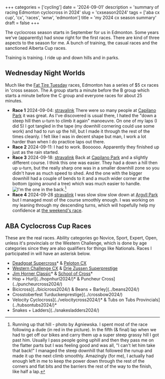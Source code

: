 +++
categories = ['cycling']
date = '2024-09-01'
description = 'summary of racing Edmonton cyclocross in 2024'
slug = 'cxseason2024'
tags = ['aba cx cup', 'cx', 'races', 'wnw', 'edmonton']
title = 'my 2024 cx season summary'
draft = false
+++

The cyclocross season starts in September for us in Edmonton. Some years we've (apparently) had snow right for the first races. There are kind of three aspects to the season for me. A bunch of training, the casual races and the sanctioned Alberta Cup races. 

Training is training. I ride up and down hills and in parks.
## Wednesday Night Worlds

Much like the [Fat Tire Tuesday](../ftt/) races, Edmonton has a series of $5 cx races in 'cross season. The A group starts a minute before the B group which starts a minute before the C group and everyone races for about 25 minutes.

* **Race 1** 2024-09-04: [stravalink](https://www.strava.com/segments/37727939) There were so many people at [Capilano Park](../capilanopark/) it was great. As I've discovered is usual there, I hated the "down a steep hill then u-turn to climb it again" manoeuvre. On one of my laps (I did 5) I got tangled in the tape (my downhill cornering could use some work) and had to run up the hill, but I made it through the rest of the times cleanly. I felt like I was in decent shape but man, I work a lot harder than when I do practice laps out there.
* **Race 2** 2024-09-11: I had to work. Boooooo. Apparently they finished up just as the rain started.
* **Race 3** 2024-09-18: [stravalink](https://www.strava.com/segments/37826606) Back at [Capilano Park](../caplianopark/) and a slightly different course. I think this one was easier. They had a down a hill then up u-turn, but the really sharp one was in a smaller downhill zone so you didn't have as much speed to shed. And the one with the bigger downhill had a couple of bends to it and a much wider corner at the bottom (going around a tree) which was much easier to handle.![I'm the one in the back.](/wnw24_runup.jpg "Looking down at three riders pushing their bikes up a steep grassy embankment.")[^1]
* **Race 4** 2024-09-28 [stravalink](https://www.strava.com/segments/37875090) I was slow slow slow down at [Argyll Park](../argyllvelodrome/) but I managed most of the course smoothly enough. I was working on my leaning through my descending turns, which will hopefully help my confidence at [the weekend's race](../hopnhurl2024/).
 

[^1]: Running up that hill - photo by Agniewska. I spent most of the race following a dude (in red in the picture). In the fifth (& final) lap when we had to get off our bikes and carry them up a super steep grassy hill I got past him. Usually I pass people going uphill and then they pass me on the flatter parts but I was feeling good and was all, "I can't let him take that back!" I managed the steep downhill that followed the runup and made it up the next climb smoothly. Amazingly (for me), I actually had enough left in me to keep the power down through the rest of the corners and flat bits and the barriers the rest of the way to the finish, like half a lap.

## ABA Cyclocross Cup Races

These are the real races. Ability categories go Novice, Sport, Expert, Open, unless it's provincials or the Western Challenge, which is done by age categories since they are also qualifiers for things like Nationals. Races I participated in will have an asterisk below.

* [Deadgoat Supercross](../deadgoat2024/)* & [Peloton CX](../peloton2024/)
* [Western Challenge CX](../wccx2024/) & [Drie Zussen Superprestige](../driez2024/)
* [Jim Horner Classic](../jimhornergrandprix2024/)* & [School of Cross](../schoolofcross2024/)*
* Hop + Hurl](../hopnhurl2024/)* & Puncheur Cross](../puncheurcross2024/)
* Bicicross](../bicicross2024/) & Beans + Barley](../beans2024/)
* Crosstoberfest Turduckenprestige](../crossbow2024/)
* Velocity Cyclocross](../velocitycross2024/)* & Tubs on Tubs Provincials](../tubsontubs2024/)*
* Snakes + Ladders](../snakesladders2024/)

